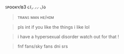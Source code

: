  ꜱᴘᴏᴏᴋʏ/ʙ3 ૮꒰◞ ⸝⸝ ◟꒱ა 
 >ᴛʀᴀɴꜱ ᴍᴀɴ ʜᴇ/ʜɪᴍ
 
 
 >pls int if you like the things i like lol
 
 >i have a hypersexual disorder watch out for that !


  > fnf fans/sky fans dni srs
 
 
 
 
 



